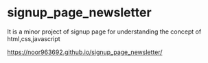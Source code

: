 # signup_page_newsletter
It is a minor project of signup page for understanding the concept of html,css,javascript

https://noor963692.github.io/signup_page_newsletter/
